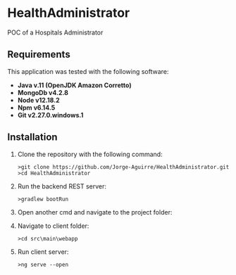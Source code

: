 # HealthAdministrator
POC of a Hospitals Administrator

## Requirements

This application was tested with the following software:

 - **Java v.11 (OpenJDK Amazon Corretto)**
 - **MongoDb v4.2.8**
 - **Node v12.18.2**
 - **Npm v6.14.5**
 - **Git v2.27.0.windows.1**

## Installation
1. Clone the repository with the following command:
    ```
    >git clone https://github.com/Jorge-Aguirre/HealthAdministrator.git
    >cd HealthAdministrator
    ```

2. Run the backend REST server:
    ```
    >gradlew bootRun
    ```

3. Open another cmd and navigate to the project folder:

4. Navigate to client folder:
    ```
    >cd src\main\webapp
    ```
    
5. Run client server:
    ```
    >ng serve --open
    ```
    

